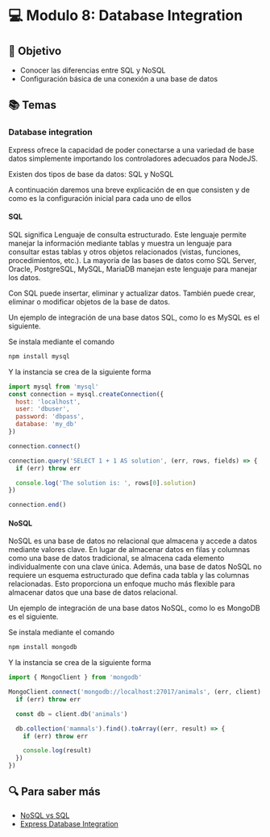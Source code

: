 # :computer: Modulo 8: Database Integration

## :book: Objetivo

- Conocer las diferencias entre SQL y NoSQL
- Configuración básica de una conexión a una base de datos

## :books: Temas

### Database integration

Express ofrece la capacidad de poder conectarse a una variedad de base datos simplemente importando los controladores adecuados para NodeJS.

Existen dos tipos de base da datos: SQL y NoSQL

A continuación daremos una breve explicación de en que consisten y de como es la configuración inicial para cada uno de ellos

#### SQL

SQL significa Lenguaje de consulta estructurado. Este lenguaje permite manejar la información mediante tablas y muestra un lenguaje para consultar estas tablas y otros objetos relacionados (vistas, funciones, procedimientos, etc.). La mayoría de las bases de datos como SQL Server, Oracle, PostgreSQL, MySQL, MariaDB manejan este lenguaje para manejar los datos.

Con SQL puede insertar, eliminar y actualizar datos. También puede crear, eliminar o modificar objetos de la base de datos.

Un ejemplo de integración de una base datos SQL, como lo es MySQL es el siguiente.

Se instala mediante el comando

```bash
npm install mysql
```

Y la instancia se crea de la siguiente forma

```js
import mysql from 'mysql'
const connection = mysql.createConnection({
  host: 'localhost',
  user: 'dbuser',
  password: 'dbpass',
  database: 'my_db'
})

connection.connect()

connection.query('SELECT 1 + 1 AS solution', (err, rows, fields) => {
  if (err) throw err

  console.log('The solution is: ', rows[0].solution)
})

connection.end()
```

#### NoSQL

NoSQL es una base de datos no relacional que almacena y accede a datos mediante valores clave. En lugar de almacenar datos en filas y columnas como una base de datos tradicional, se almacena cada elemento individualmente con una clave única. Además, una base de datos NoSQL no requiere un esquema estructurado que defina cada tabla y las columnas relacionadas. Esto proporciona un enfoque mucho más flexible para almacenar datos que una base de datos relacional.

Un ejemplo de integración de una base datos NoSQL, como lo es MongoDB es el siguiente.

Se instala mediante el comando

```bash
npm install mongodb
```

Y la instancia se crea de la siguiente forma

```js
import { MongoClient } from 'mongodb'

MongoClient.connect('mongodb://localhost:27017/animals', (err, client) => {
  if (err) throw err

  const db = client.db('animals')

  db.collection('mammals').find().toArray((err, result) => {
    if (err) throw err

    console.log(result)
  })
})
```

## :mag: Para saber más

- [NoSQL vs SQL](https://www.ibm.com/cloud/blog/sql-vs-nosql)
- [Express Database Integration](https://expressjs.com/en/guide/database-integration.html#mysql)